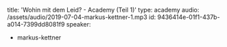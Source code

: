 title: 'Wohin mit dem Leid? - Academy (Teil 1)'
type: academy
audio: /assets/audio/2019-07-04-markus-kettner-1.mp3
id: 9436414e-01f1-437b-a014-7399dd8081f9
speaker:
  - markus-kettner
